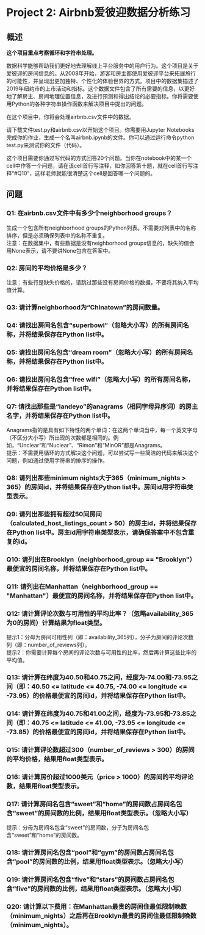 # Project 2: Airbnb爱彼迎数据分析练习

## 概述

**这个项目重点考察循环和字符串处理。**

数据科学能够帮助我们更好地去理解线上平台服务中的用户行为。这个项目是关于爱彼迎的房间信息的。从2008年开始，游客和房主都使用爱彼迎平台来拓展旅行的可能性，并呈现出更加独特、个性化的体验世界的方式。项目中的数据集描述了2019年纽约市的上市活动和指标。这个数据文件包含了所有需要的信息，以更好地了解房主、房间地理位置信息，及进行预测和得出结论的必要指标。你将需要使用Python的各种字符串操作函数来解决项目中提出的问题。  

在这个项目中，你将会处理airbnb.csv文件中的数据。  

请下载文件test.py和airbnb.csv以开始这个项目。你需要用Jupyter Notebooks完成你的作业，生成一个名叫airbnb.ipynb的文件。你可以通过运行命令python test.py来测试你的文件（代码）。  

这个项目需要你通过写代码的方式回答20个问题。当你在notebook中的某一个cell中作答一个问题，请在该cell首行写注释，如你回答第十题，就在cell首行写注释“#Q10”，这样老师就能很清楚这个cell是回答哪一个问题的。  

## 问题

### Q1: 在airbnb.csv文件中有多少个neighborhood groups？
生成一个包含所有neighborhood groups的Python列表。不需要对列表中的名称排序，但是必须确保列表中的名称不重复。  
注意：在数据集中，有些数据是没有neighborhood groups信息的，缺失的值会用None表示，请不要讲None包含在答案中。

### Q2: 房间的平均价格是多少？
注意：有些行是缺失价格的，请跳过那些没有房间价格的数据，不要将其纳入平均值计算。

### Q3: 请计算neighborhood为“Chinatown”的房间数量。

### Q4: 请找出房间名包含“superbowl”（忽略大小写）的所有房间名称，并将结果保存在Python list中。

### Q5: 请找出房间名包含“dream room”（忽略大小写）的所有房间名称，并将结果保存在Python list中。

### Q6: 请找出房间名包含“free wifi”（忽略大小写）的所有房间名称，并将结果保存在Python list中。

### Q7: 请找出那些是“landeyo”的anagrams（相同字母异序词）的房主名字，并将结果保存在Python list中。
Anagrams指的是具有如下特性的两个单词：在这两个单词当中，每一个英文字母（不区分大小写）所出现的次数都是相同的。例如，“Unclear”和“Nuclear”、“Rimon”和“MinOR”都是Anagrams。  
提示：不需要用循环的方式解决这个问题，可以尝试写一些简洁的代码来解决这个问题，例如通过使用字符串的排序的操作。


### Q8: 请列出那些minimum nights大于365（minimum_nights > 365）的房间id，并将结果保存在Python list中。房间id用字符串类型表示。

### Q9: 请列出那些拥有超过50间房间（calculated_host_listings_count > 50）的房主id，并将结果保存在Python list中。房主id用字符串类型表示，请确保答案中不包含重复的id。

### Q10: 请列出在Brooklyn（neighborhood_group == "Brooklyn"）最便宜的房间名称，并将结果保存在Python list中。

### Q11: 请列出在Manhattan（neighborhood_group == "Manhattan"）最便宜的房间名称，并将结果保存在Python list中。

### Q12: 请计算评论次数与可用性的平均比率？（忽略availability_365为0的房间）计算结果为float类型。
提示1：分母为房间可用性列（即：availability_365列），分子为房间的评论次数列（即：number_of_reviews列）。  
提示2：你需要计算每个房间的评论次数与可用性的比率，然后再计算这些比率的平均值。 


### Q13:  请计算在纬度为40.50和40.75之间，经度为-74.00和-73.95之间（即：40.50 <= latitude <= 40.75, -74.00 <= longitude <= -73.95）的价格最便宜的房间id，并将结果保存在Python list中。

### Q14: 请计算在纬度为40.75和41.00之间，经度为-73.95和-73.85之间（即：40.75 <= latitude <= 41.00, -73.95 <= longitude <= -73.85）的价格最便宜的房间id，并将结果保存在Python list中。

### Q15: 请计算评论数超过300（number_of_reviews > 300）的房间的平均价格，结果用float类型表示。

### Q16: 请计算房价超过1000美元（price > 1000）的房间的平均评论数，结果用float类型表示。

### Q17: 请计算房间名包含“sweet”和“home”的房间数占房间名包含“sweet”的房间数的比例，结果用float类型表示。（忽略大小写）
提示：分母为房间名包含“sweet”的房间数，分子为房间名包含“sweet”和“home”的房间数。  

### Q18: 请计算房间名包含“pool”和“gym”的房间数占房间名包含“pool”的房间数的比例，结果用float类型表示。（忽略大小写）

### Q19: 请计算房间名包含“five”和“stars”的房间数占房间名包含“five”的房间数的比例，结果用float类型表示。（忽略大小写）

### Q20: 请计算以下费用：在Manhattan最贵的房间住最低限制晚数（minimum_nights）之后再在Brooklyn最贵的房间住最低限制晚数（minimum_nights）。

